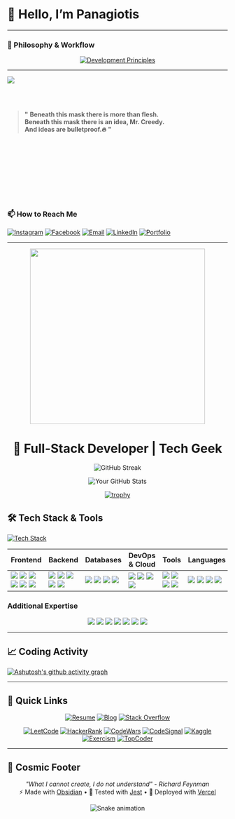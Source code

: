 # 👋 Hello, I’m Panagiotis  

---

### 🧠 Philosophy & Workflow

<div align="center">
  
[![Development Principles](https://readme-typing-svg.demolab.com?font=Fira+Code&size=26&duration=4000&pause=1000&color=38BCF7&center=true&vCenter=true&width=800&lines=%22First%2C+solve+the+problem.+Then%2C+write+the+code.%22+-+John+Johnson;%22Code+is+poetry%22+-+WordPress+Automattic;%22Simplicity+is+the+soul+of+efficiency%22+-+Austin+Freeman)](https://git.io/typing-svg)


</div>


---

<div align="left">

<img src = "https://media2.giphy.com/media/v1.Y2lkPTc5MGI3NjExdHQxN3B1c2d6a3pmczZyamozZzB5MjhvOXpwM3B5ZGlscGVnZ3I1cCZlcD12MV9pbnRlcm5hbF9naWZfYnlfaWQmY3Q9Zw/hAmKaqr4xMuUE/giphy.gif">

<br><br>

> **"**
> **Beneath this mask there is more than flesh.**  
> **Beneath this mask there is an idea, Mr. Creedy.**  
> **And ideas are bulletproof.🔥**
> **"**

</div>

<br><br><br><br><br><br><br><br>





### 📫 How to Reach Me  
[![Instagram](https://img.shields.io/badge/Instagram-Profile-pink?logo=instagram)](https://instagram.com/yourusername)  [![Facebook](https://img.shields.io/badge/Facebook-Profile-blue?logo=facebook)](https://facebook.com/yourusername)  [![Email](https://img.shields.io/badge/Email-Contact-red?logo=gmail)](mailto:you@example.com)  [![LinkedIn](https://img.shields.io/badge/LinkedIn-Profile-darkblue?logo=linkedin)](https://linkedin.com/in/yourusername)  [![Portfolio](https://img.shields.io/badge/Portfolio-Website-green?logo=globe)](https://yourportfolio.site)  


---
<!-- Dynamic Animated Header -->
<div align="center">
  <img src="https://media.giphy.com/media/qgQUggAC3Pfv687qPC/giphy.gif" width="400">
  <h1 align="center">🚀 Full-Stack Developer | Tech Geek</h1>
</div>


<!-- GitHub Stats & Trophies -->
<div align="center">
  
  ![GitHub Streak](https://streak-stats.demolab.com?user=PanagiotisKotsorgios&theme=radical&border_radius=4.6)
  
  ![Your GitHub Stats](https://github-readme-stats.vercel.app/api?username=PanagiotisKotsorgios&show_icons=true&theme=radical&include_all_commits=true)
  
[![trophy](https://github-profile-trophy.vercel.app/?username=PanagiotisKotsorgios&theme=onedark&column=4)](https://github.com/ryo-ma/github-profile-trophy)

</div>




## 🛠️ Tech Stack & Tools

[![Tech Stack](https://github-readme-tech-stack.vercel.app/api/cards?title=Full%20Stack&theme=github_dark&lineCount=6&line1=react,React,61DAFB;next.js,Next.js,000000;typescript,TypeScript,3178C6;redux,Redux,764ABC&line2=node.js,Node.js,339933;python,Python,3776AB;java,Java,007396;graphql,GraphQL,E10098&line3=postgresql,PostgreSQL,4169E1;mongodb,MongoDB,47A248;redis,Redis,DC382D;mysql,MySQL,4479A1&line4=aws,AWS,232F3E;docker,Docker,2496ED;kubernetes,Kubernetes,326CE5;terraform,Terraform,7B42BC&line5=github-actions,GitHub%20Actions,2088FF;jenkins,Jenkins,D24939;ansible,Ansible,EE0000&line6=sass,Sass,CC6699;figma,Figma,F24E1E;storybook,Storybook,FF4785)](https://github-readme-tech-stack.vercel.app/)

<div align="center">

| **Frontend** | **Backend** | **Databases** | **DevOps & Cloud** | **Tools** | **Languages** |
|--------------|-------------|---------------|--------------------|-----------|---------------|
| <img src="https://img.shields.io/badge/-React-61DAFB?logo=react&logoColor=black" /> <img src="https://img.shields.io/badge/-Next.js-000000?logo=next.js&logoColor=white" /> <img src="https://img.shields.io/badge/-TypeScript-3178C6?logo=typescript&logoColor=white" /> <img src="https://img.shields.io/badge/-Redux-764ABC?logo=redux&logoColor=white" /> <img src="https://img.shields.io/badge/-Tailwind%20CSS-06B6D4?logo=tailwind-css&logoColor=white" /> <img src="https://img.shields.io/badge/-Sass-CC6699?logo=sass&logoColor=white" /> | <img src="https://img.shields.io/badge/-Node.js-339933?logo=node.js&logoColor=white" /> <img src="https://img.shields.io/badge/-NestJS-E0234E?logo=nestjs&logoColor=white" /> <img src="https://img.shields.io/badge/-Python-3776AB?logo=python&logoColor=white" /> <img src="https://img.shields.io/badge/-GraphQL-E10098?logo=graphql&logoColor=white" /> <img src="https://img.shields.io/badge/-FastAPI-009688?logo=fastapi&logoColor=white" /> | <img src="https://img.shields.io/badge/-PostgreSQL-4169E1?logo=postgresql&logoColor=white" /> <img src="https://img.shields.io/badge/-MongoDB-47A248?logo=mongodb&logoColor=white" /> <img src="https://img.shields.io/badge/-Redis-DC382D?logo=redis&logoColor=white" /> <img src="https://img.shields.io/badge/-MySQL-4479A1?logo=mysql&logoColor=white" /> | <img src="https://img.shields.io/badge/-AWS-232F3E?logo=amazon-aws&logoColor=white" /> <img src="https://img.shields.io/badge/-Docker-2496ED?logo=docker&logoColor=white" /> <img src="https://img.shields.io/badge/-Kubernetes-326CE5?logo=kubernetes&logoColor=white" /> <img src="https://img.shields.io/badge/-Terraform-7B42BC?logo=terraform&logoColor=white" /> | <img src="https://img.shields.io/badge/-GitHub%20Actions-2088FF?logo=github-actions&logoColor=white" /> <img src="https://img.shields.io/badge/-Jenkins-D24939?logo=jenkins&logoColor=white" /> <img src="https://img.shields.io/badge/-Ansible-EE0000?logo=ansible&logoColor=white" /> <img src="https://img.shields.io/badge/-Postman-FF6C37?logo=postman&logoColor=white" /> | <img src="https://img.shields.io/badge/-JavaScript-F7DF1E?logo=javascript&logoColor=black" /> <img src="https://img.shields.io/badge/-Java-007396?logo=java&logoColor=white" /> <img src="https://img.shields.io/badge/-Go-00ADD8?logo=go&logoColor=white" /> <img src="https://img.shields.io/badge/-Rust-000000?logo=rust&logoColor=white" /> |

</div>

### **Additional Expertise**
<p align="center">
  <img src="https://img.shields.io/badge/-Jest-C21325?logo=jest&logoColor=white" />
  <img src="https://img.shields.io/badge/-Cypress-17202C?logo=cypress&logoColor=white" />
  <img src="https://img.shields.io/badge/-Webpack-8DD6F9?logo=webpack&logoColor=black" />
  <img src="https://img.shields.io/badge/-NPM-CB3837?logo=npm&logoColor=white" />
  <img src="https://img.shields.io/badge/-ESLint-4B32C3?logo=eslint&logoColor=white" />
  <img src="https://img.shields.io/badge/-Figma-F24E1E?logo=figma&logoColor=white" />
  <img src="https://img.shields.io/badge/-Jira-0052CC?logo=jira&logoColor=white" />
</p>

---

<!-- Activity Graph -->
## 📈 Coding Activity

[![Ashutosh's github activity graph](https://github-readme-activity-graph.vercel.app/graph?username=PanagiotisKotsorgios&theme=react-dark&area=true&hide_border=true)](https://github.com/ashutosh00710/github-readme-activity-graph)

---

## 🚀 Quick Links

<div align="center">

[![Resume](https://img.shields.io/badge/View_My-Resume-2BDE73?style=for-the-badge&logo=read-the-docs&logoColor=white)](https://drive.google.com/your-resume)
[![Blog](https://img.shields.io/badge/Read_My-Blog-FF7139?style=for-the-badge&logo=dev.to&logoColor=white)](https://dev.to/yourblog)
[![Stack Overflow](https://img.shields.io/badge/My_QA-Stack_Overflow-F58025?style=for-the-badge&logo=stack-overflow&logoColor=white)](https://stackoverflow.com/users/yourprofile)

[![LeetCode](https://img.shields.io/badge/LeetCode-FFA116?style=for-the-badge&logo=leetcode&logoColor=black)](https://leetcode.com/yourprofile/)
[![HackerRank](https://img.shields.io/badge/HackerRank-2EC866?style=for-the-badge&logo=hackerrank&logoColor=white)](https://www.hackerrank.com/yourprofile)
[![CodeWars](https://img.shields.io/badge/Codewars-B1361E?style=for-the-badge&logo=codewars&logoColor=white)](https://www.codewars.com/users/yourprofile)
[![CodeSignal](https://img.shields.io/badge/CodeSignal-3B3B98?style=for-the-badge&logo=codesignal&logoColor=white)](https://codesignal.com/profile/yourprofile)
[![Kaggle](https://img.shields.io/badge/Kaggle-20BEFF?style=for-the-badge&logo=kaggle&logoColor=white)](https://kaggle.com/yourprofile)
[![Exercism](https://img.shields.io/badge/Exercism-009CAB?style=for-the-badge&logo=exercism&logoColor=white)](https://exercism.io/profiles/yourprofile)
[![TopCoder](https://img.shields.io/badge/TopCoder-29A7DF?style=for-the-badge&logo=topcoder&logoColor=white)](https://www.topcoder.com/members/yourprofile)

</div>

---

## 🌌 Cosmic Footer

<div align="center">

_"What I cannot create, I do not understand" - Richard Feynman_  
⚡ Made with [Obsidian](https://obsidian.md/) • 🧪 Tested with [Jest](https://jestjs.io/) • 🚀 Deployed with [Vercel](https://vercel.com/)

![Snake animation](https://github.com/PanagiotisKotsorgios/PanagiotisKotsorgios/blob/output/github-contribution-grid-snake.svg)

</div>



